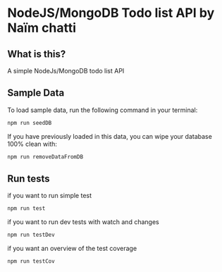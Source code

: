 # NodeJS/MongoDB Todo list API by Naïm chatti

## What is this?

A simple NodeJs/MongoDB todo list API

## Sample Data

To load sample data, run the following command in your terminal:

```bash
npm run seedDB
```

If you have previously loaded in this data, you can wipe your database 100% clean with:

```bash
npm run removeDataFromDB
```

## Run tests

if you want to run simple test

```bash
npm run test
```

if you want to run dev tests with watch and changes

```bash
npm run testDev
```

if you want an overview of the test coverage

```bash
npm run testCov
```
